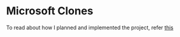 # Microsoft Clones

To read about how I planned and implemented the project, refer [this](./engage21/DOC.md)

